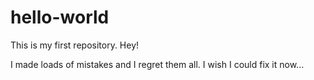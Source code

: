 # hello-world
This is my first repository. 
Hey! 

I made loads of mistakes and I regret them all. I wish I could fix it now...
